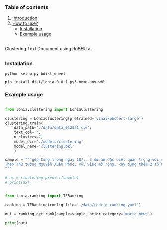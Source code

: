 ### Table of contents

1. [Introduction](#introduction)
2. [How to use?](#how_to_use)
    - [Installation](#install)
    - [Example usage](#usage)


## <a name='introduction'></a>

Clustering Text Document using RoBERTa.

## <a name='how_to_use'></a>

### Installation <a name='install'></a>

    python setup.py bdist_wheel

    pip install dist/lonia-0.0.1-py3-none-any.whl

### Example usage <a name='usage'></a>

```python

from lonia.clustering import LoniaClustering

clustering = LoniaClustering(pretrained='vinai/phobert-large')
clustering.train(
    data_path='./data/data_012021.csv', 
    text_col='', 
    n_clusters=7, 
    model_dir='./models/clustering', 
    model_name='clustering.pkl'
    )

sample = """gdp Cùng trong ngày 10/1, 3 dự án đặc biệt quan trọng với sự phát triển kinh tế - xã hội của đất nước đã được khởi công và khánh thành. 
Theo Thủ tướng Nguyễn Xuân Phúc, với việc mở rộng, xây dựng thêm 2 tổ máy công suất 240 MW, nâng tổng công suất Nhà máy thủy điện Hòa Bình lên 2. 
"""

# ax = clustering.predict(sample)
# print(ax)


from lonia.ranking import TFRanking

ranking = TFRanking(config_file='./data/config_ranking.yaml')

out = ranking.get_rank(sample=sample, prior_category='macro_news')

print(out)

```